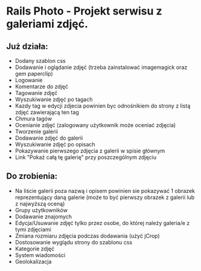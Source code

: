 # Rails Photo - Projekt serwisu z galeriami zdjęć.

## Już działa:

* Dodany szablon css
* Dodawanie i oglądanie zdjęć (trzeba zainstalować imagemagick oraz gem paperclip)
* Logowanie
* Komentarze do zdjęć
* Tagowanie zdjęć
* Wyszukiwanie zdjęć po tagach
* Kazdy tag w edycji zdjecia powinien byc odnośnikiem do strony z listą zdjęć zawierającą ten tag
* Chmura tagów
* Ocenianie zdjęć (zalogowany użytkownik może oceniać zdjęcia)
* Tworzenie galerii
* Dodawanie zdjęć do galerii
* Wyszukiwanie zdjęć po opisach
* Pokazywanie pierwszego zdjęcia z galerii w spisie głównym
* Link "Pokaż całą tę galerię" przy poszczególnym zdjęciu

## Do zrobienia:

* Na liście galerii poza nazwą i opisem powinien sie pokazywać 1 obrazek reprezentujący daną galerie (może to być pierwszy obrazek z galerii lub z najwyższą oceną)
* Grupy użytkowników
* Dodawanie znajomych
* Edycja/Usuwanie zdjęć tylko przez osobe, do której należy galeria/e z tymi zdjęciami
* Zmiana rozmiaru zdjęcia podczas dodawania (użyć jCrop)
* Dostosowanie wyglądu strony do szablonu css
* Kategorie zdjęć
* System wiadomości
* Geolokalizacja
